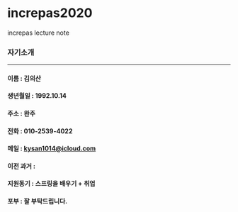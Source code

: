 # increpas2020
increpas lecture note

### 자기소개
***

#### 이름      : 김의산
#### 생년월일  : 1992.10.14
#### 주소      : 완주
#### 전화      : 010-2539-4022
#### 메일      : kysan1014@icloud.com
#### 이전 과거 : 
#### 지원동기  : 스프링을 배우기 + 취업
#### 포부      : 잘 부탁드립니다.


